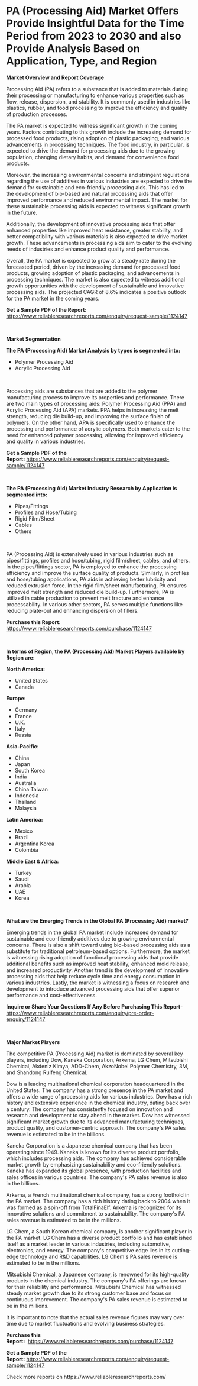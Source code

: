 <p><h1>PA (Processing Aid) Market Offers Provide Insightful Data for the Time Period from 2023 to 2030 and also Provide Analysis Based on Application, Type, and Region</h1></p><p><strong>Market Overview and Report Coverage</strong></p>
<p><p>Processing Aid (PA) refers to a substance that is added to materials during their processing or manufacturing to enhance various properties such as flow, release, dispersion, and stability. It is commonly used in industries like plastics, rubber, and food processing to improve the efficiency and quality of production processes.</p><p>The PA market is expected to witness significant growth in the coming years. Factors contributing to this growth include the increasing demand for processed food products, rising adoption of plastic packaging, and various advancements in processing techniques. The food industry, in particular, is expected to drive the demand for processing aids due to the growing population, changing dietary habits, and demand for convenience food products.</p><p>Moreover, the increasing environmental concerns and stringent regulations regarding the use of additives in various industries are expected to drive the demand for sustainable and eco-friendly processing aids. This has led to the development of bio-based and natural processing aids that offer improved performance and reduced environmental impact. The market for these sustainable processing aids is expected to witness significant growth in the future.</p><p>Additionally, the development of innovative processing aids that offer enhanced properties like improved heat resistance, greater stability, and better compatibility with various materials is also expected to drive market growth. These advancements in processing aids aim to cater to the evolving needs of industries and enhance product quality and performance.</p><p>Overall, the PA market is expected to grow at a steady rate during the forecasted period, driven by the increasing demand for processed food products, growing adoption of plastic packaging, and advancements in processing techniques. The market is also expected to witness additional growth opportunities with the development of sustainable and innovative processing aids. The projected CAGR of 8.6% indicates a positive outlook for the PA market in the coming years.</p></p>
<p><strong>Get a Sample PDF of the Report:</strong> <a href="https://www.reliableresearchreports.com/enquiry/request-sample/1124147">https://www.reliableresearchreports.com/enquiry/request-sample/1124147</a></p>
<p>&nbsp;</p>
<p><strong>Market Segmentation</strong></p>
<p><strong>The PA (Processing Aid) Market Analysis by types is segmented into:</strong></p>
<p><ul><li>Polymer Processing Aid</li><li>Acrylic Processing Aid</li></ul></p>
<p>&nbsp;</p>
<p><p>Processing aids are substances that are added to the polymer manufacturing process to improve its properties and performance. There are two main types of processing aids: Polymer Processing Aid (PPA) and Acrylic Processing Aid (APA) markets. PPA helps in increasing the melt strength, reducing die build-up, and improving the surface finish of polymers. On the other hand, APA is specifically used to enhance the processing and performance of acrylic polymers. Both markets cater to the need for enhanced polymer processing, allowing for improved efficiency and quality in various industries.</p></p>
<p><strong>Get a Sample PDF of the Report:</strong>&nbsp;<a href="https://www.reliableresearchreports.com/enquiry/request-sample/1124147">https://www.reliableresearchreports.com/enquiry/request-sample/1124147</a></p>
<p>&nbsp;</p>
<p><strong>The PA (Processing Aid) Market Industry Research by Application is segmented into:</strong></p>
<p><ul><li>Pipes/Fittings</li><li>Profiles and Hose/Tubing</li><li>Rigid Film/Sheet</li><li>Cables</li><li>Others</li></ul></p>
<p>&nbsp;</p>
<p><p>PA (Processing Aid) is extensively used in various industries such as pipes/fittings, profiles and hose/tubing, rigid film/sheet, cables, and others. In the pipes/fittings sector, PA is employed to enhance the processing efficiency and improve the surface quality of products. Similarly, in profiles and hose/tubing applications, PA aids in achieving better lubricity and reduced extrusion force. In the rigid film/sheet manufacturing, PA ensures improved melt strength and reduced die build-up. Furthermore, PA is utilized in cable production to prevent melt fracture and enhance processability. In various other sectors, PA serves multiple functions like reducing plate-out and enhancing dispersion of fillers.</p></p>
<p><strong>Purchase this Report:</strong>&nbsp; <a href="https://www.reliableresearchreports.com/purchase/1124147">https://www.reliableresearchreports.com/purchase/1124147</a></p>
<p>&nbsp;</p>
<p><strong>In terms of Region, the PA (Processing Aid) Market Players available by Region are:</strong></p>
<p>
    <p> <strong> North America: </strong>
        <ul>
            <li>United States</li>
            <li>Canada</li>
        </ul>
        </p> 
    <p> <strong> Europe: </strong>
        <ul>
            <li>Germany</li>
            <li>France</li>
            <li>U.K.</li>
            <li>Italy</li>
            <li>Russia</li>
        </ul>
        </p> 
    <p> <strong> Asia-Pacific: </strong>
        <ul>
            <li>China</li>
            <li>Japan</li>
            <li>South Korea</li>
            <li>India</li>
            <li>Australia</li>
            <li>China Taiwan</li>
            <li>Indonesia</li>
            <li>Thailand</li>
            <li>Malaysia</li>
        </ul>
        </p> 
    <p> <strong> Latin America: </strong>
        <ul>
            <li>Mexico</li>
            <li>Brazil</li>
            <li>Argentina Korea</li>
            <li>Colombia</li>
        </ul>
        </p> 
    <p> <strong> Middle East & Africa: </strong>
        <ul>
            <li>Turkey</li>
            <li>Saudi</li>
            <li>Arabia</li>
            <li>UAE</li>
            <li>Korea</li>
        </ul>
    </p>
    </p>
<p>&nbsp;</p>
<p><strong>What are the Emerging Trends in the Global PA (Processing Aid) market?</strong></p>
<p><p>Emerging trends in the global PA market include increased demand for sustainable and eco-friendly additives due to growing environmental concerns. There is also a shift toward using bio-based processing aids as a substitute for traditional petroleum-based options. Furthermore, the market is witnessing rising adoption of functional processing aids that provide additional benefits such as improved heat stability, enhanced mold release, and increased productivity. Another trend is the development of innovative processing aids that help reduce cycle time and energy consumption in various industries. Lastly, the market is witnessing a focus on research and development to introduce advanced processing aids that offer superior performance and cost-effectiveness.</p></p>
<p><strong>Inquire or Share Your Questions If Any Before Purchasing This Report</strong>- <a href="https://www.reliableresearchreports.com/enquiry/pre-order-enquiry/1124147">https://www.reliableresearchreports.com/enquiry/pre-order-enquiry/1124147</a></p>
<p>&nbsp;</p>
<p><strong>Major Market Players</strong></p>
<p><p>The competitive PA (Processing Aid) market is dominated by several key players, including Dow, Kaneka Corporation, Arkema, LG Chem, Mitsubishi Chemical, Akdeniz Kimya, ADD-Chem, AkzoNobel Polymer Chemistry, 3M, and Shandong Ruifeng Chemical. </p><p>Dow is a leading multinational chemical corporation headquartered in the United States. The company has a strong presence in the PA market and offers a wide range of processing aids for various industries. Dow has a rich history and extensive experience in the chemical industry, dating back over a century. The company has consistently focused on innovation and research and development to stay ahead in the market. Dow has witnessed significant market growth due to its advanced manufacturing techniques, product quality, and customer-centric approach. The company's PA sales revenue is estimated to be in the billions.</p><p>Kaneka Corporation is a Japanese chemical company that has been operating since 1949. Kaneka is known for its diverse product portfolio, which includes processing aids. The company has achieved considerable market growth by emphasizing sustainability and eco-friendly solutions. Kaneka has expanded its global presence, with production facilities and sales offices in various countries. The company's PA sales revenue is also in the billions.</p><p>Arkema, a French multinational chemical company, has a strong foothold in the PA market. The company has a rich history dating back to 2004 when it was formed as a spin-off from TotalFinaElf. Arkema is recognized for its innovative solutions and commitment to sustainability. The company's PA sales revenue is estimated to be in the millions.</p><p>LG Chem, a South Korean chemical company, is another significant player in the PA market. LG Chem has a diverse product portfolio and has established itself as a market leader in various industries, including automotive, electronics, and energy. The company's competitive edge lies in its cutting-edge technology and R&D capabilities. LG Chem's PA sales revenue is estimated to be in the millions.</p><p>Mitsubishi Chemical, a Japanese company, is renowned for its high-quality products in the chemical industry. The company's PA offerings are known for their reliability and performance. Mitsubishi Chemical has witnessed steady market growth due to its strong customer base and focus on continuous improvement. The company's PA sales revenue is estimated to be in the millions.</p><p>It is important to note that the actual sales revenue figures may vary over time due to market fluctuations and evolving business strategies.</p></p>
<p><strong>Purchase this Report:</strong>&nbsp;&nbsp;<a href="https://www.reliableresearchreports.com/purchase/1124147">https://www.reliableresearchreports.com/purchase/1124147</a></p>
<p></p>
<p><strong>Get a Sample PDF of the Report:</strong>&nbsp;<a href="https://www.reliableresearchreports.com/enquiry/request-sample/1124147">https://www.reliableresearchreports.com/enquiry/request-sample/1124147</a></p>
<p>Check more reports on https://www.reliableresearchreports.com/</p>